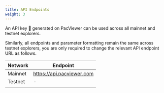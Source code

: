 ```yaml
---
title: API Endpoints
weight: 3
---
```


An API key 🚀 generated on PacViewer​ can be used across all mainnet and testnet explorers.

Similarly, all endpoints and parameter formatting remain the same across testnet explorers, you are only required to change the relevant API endpoint URL as follows.

| Network | Endpoint                  |
|---------|---------------------------|
| Mainnet | https://api.pacviewer.com | 
| Testnet | -                         | 
|         |                           |